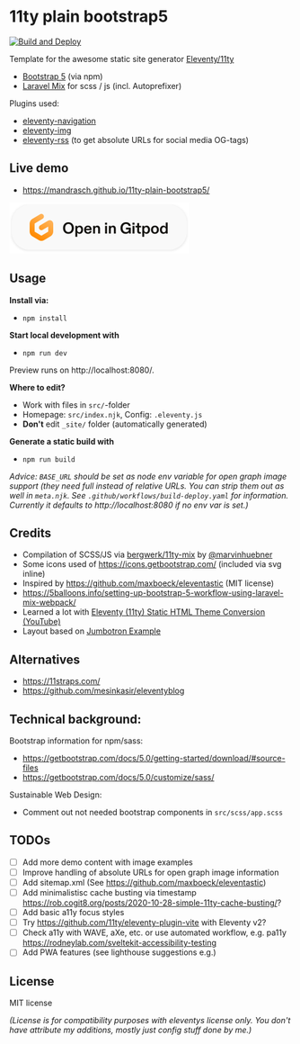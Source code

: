 # 11ty plain bootstrap5

[![Build and Deploy](https://github.com/mandrasch/11ty-plain-bootstrap5/actions/workflows/build-deploy.yaml/badge.svg)](https://github.com/mandrasch/11ty-plain-bootstrap5/actions/workflows/build-deploy.yaml)

Template for the awesome static site generator [Eleventy/11ty](https://www.11ty.dev/)

- [Bootstrap 5](https://www.npmjs.com/package/bootstrap) (via npm)
- [Laravel Mix](https://www.npmjs.com/package/laravel-mix) for scss / js (incl. Autoprefixer)

Plugins used:

- [eleventy-navigation](https://www.11ty.dev/docs/plugins/navigation/)
- [eleventy-img](https://www.11ty.dev/docs/plugins/image/)
- [eleventy-rss](https://www.11ty.dev/docs/plugins/rss/) (to get absolute URLs for social media OG-tags)

## Live demo

- https://mandrasch.github.io/11ty-plain-bootstrap5/

[![Open in Gitpod](gitpod.svg)](https://gitpod.io/#https://github.com/mandrasch/11ty-plain-bootstrap5)

## Usage

**Install via:**

- `npm install`

**Start local development with**

- `npm run dev`

Preview runs on http://localhost:8080/.

**Where to edit?**

- Work with files in `src/`-folder
- Homepage: `src/index.njk`, Config: `.eleventy.js`
- **Don't** edit `_site/` folder (automatically generated)

**Generate a static build with**

- `npm run build`

_Advice: `BASE_URL` should be set as node env variable for open graph image support (they need full instead of relative URLs. You can strip them out as well in `meta.njk`. See `.github/workflows/build-deploy.yaml` for information. Currently it defaults to http://localhost:8080 if no env var is set.)_

## Credits

- Compilation of SCSS/JS via [bergwerk/11ty-mix](https://github.com/bergwerk/11ty-mix) by [@marvinhuebner](https://github.com/marvinhuebner)
- Some icons used of https://icons.getbootstrap.com/ (included via svg inline)
- Inspired by https://github.com/maxboeck/eleventastic (MIT license)
- https://5balloons.info/setting-up-bootstrap-5-workflow-using-laravel-mix-webpack/
- Learned a lot with [Eleventy (11ty) Static HTML Theme Conversion (YouTube)](https://www.youtube.com/watch?v=z-o1W9ijUhI&list=PLOSLUtJ_J3rrJ1R1qEf8CCEpV3GgbJGNr)
- Layout based on [Jumbotron Example](https://getbootstrap.com/docs/5.0/examples/)

## Alternatives

- https://11straps.com/
- https://github.com/mesinkasir/eleventyblog

## Technical background:

Bootstrap information for npm/sass:

- https://getbootstrap.com/docs/5.0/getting-started/download/#source-files
- https://getbootstrap.com/docs/5.0/customize/sass/

Sustainable Web Design:

- Comment out not needed bootstrap components in `src/scss/app.scss`

## TODOs

- [ ] Add more demo content with image examples
- [ ] Improve handling of absolute URLs for open graph image information
- [ ] Add sitemap.xml (See https://github.com/maxboeck/eleventastic)
- [ ] Add minimalistisc cache busting via timestamp https://rob.cogit8.org/posts/2020-10-28-simple-11ty-cache-busting/?
- [ ] Add basic a11y focus styles
- [ ] Try https://github.com/11ty/eleventy-plugin-vite with Eleventy v2?
- [ ] Check a11y with WAVE, aXe, etc. or use automated workflow, e.g. pa11y https://rodneylab.com/sveltekit-accessibility-testing
- [ ] Add PWA features (see lighthouse suggestions e.g.)

## License

MIT license

_(License is for compatibility purposes with eleventys license only. You don't have attribute my additions, mostly just config stuff done by me.)_
